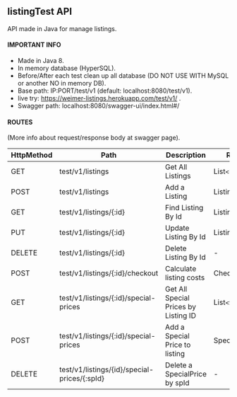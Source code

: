 ## listingTest API

API made in Java for manage listings.

#### IMPORTANT INFO

- Made in Java 8.
- In memory database (HyperSQL).
- Before/After each test clean up all database (DO NOT USE WITH MySQL or another NO in memory DB).
- Base path: IP:PORT/test/v1 (default: localhost:8080/test/v1).
- live try: https://weimer-listings.herokuapp.com/test/v1/ .
- Swagger path: localhost:8080/swagger-ui/index.html#/

#### ROUTES 
(More info about request/response body at swagger page).

HttpMethod | Path | Description |Response Object 
------------ | ------------- | ------------- | -----------
GET | test/v1/listings | Get All Listings | List`<ListingEntity>`
POST | test/v1/listings | Add a Listing | ListingEntity
GET | test/v1/listings/{:id} | Find Listing By Id | ListingEntity
PUT | test/v1/listings/{:id} | Update Listing By Id | ListingEntity
DELETE | test/v1/listings/{:id} | Delete Listing By Id | -
POST | test/v1/listings/{:id}/checkout | Calculate listing costs | CheckOutResponse
GET | test/v1/listings/{:id}/special-prices | Get All Special Prices by Listing ID | List`<SpecialPriceEntity>`
POST | test/v1/listings/{:id}/special-prices | Add a Special Price to listing | SpecialPriceEntity
DELETE | test/v1/listings/{id}/special-prices/{:spId} | Delete a SpecialPrice by spId | -
